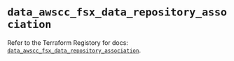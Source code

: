 # `data_awscc_fsx_data_repository_association`

Refer to the Terraform Registory for docs: [`data_awscc_fsx_data_repository_association`](https://registry.terraform.io/providers/hashicorp/awscc/0.70.0/docs/data-sources/fsx_data_repository_association).
